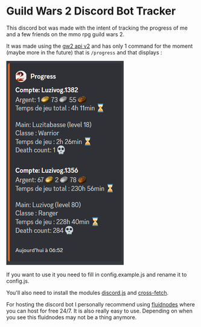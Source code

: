 # Guild Wars 2 Discord Bot Tracker

This discord bot was made with the intent of tracking the progress of me and a few friends on the mmo rpg guild wars 2. 

It was made using the [gw2 api v2](https://wiki.guildwars2.com/wiki/API:Main) and has only 1 command for the moment (maybe more in the future) that is ``/progress`` and that displays :

![](./images/display_example.png)

If you want to use it you need to fill in config.example.js and rename it to config.js.

You'll also need to install the modules [discord.js](https://www.npmjs.com/package/discord.js) and [cross-fetch](https://www.npmjs.com/package/cross-fetch).

For hosting the discord bot I personally recommend using [fluidnodes](https://fluidnodes.com/) where you can host for free 24/7. It is also really easy to use.
Depending on when you see this fluidnodes may not be a thing anymore.
